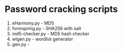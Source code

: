 # Password cracking scripts

1. eHarmony.py - MD5
2. formspring.py - SHA256 with salt
3. md5-checker.py - MD5 hash checker
4. wlgen.py - wordlist generator
5. gen.py - 

